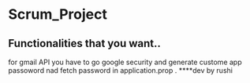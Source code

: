 # Scrum_Project
Functionalities that you want..
-------------------
for gmail API  you have to go google security and generate custome app passoword nad fetch password in application.prop .
****dev by rushi 
